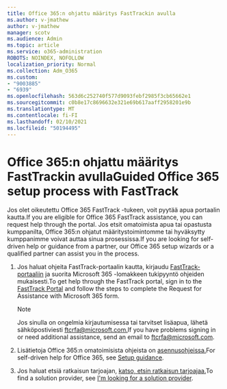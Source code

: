 ```yaml
---
title: Office 365:n ohjattu määritys FastTrackin avulla
ms.author: v-jmathew
author: v-jmathew
manager: scotv
ms.audience: Admin
ms.topic: article
ms.service: o365-administration
ROBOTS: NOINDEX, NOFOLLOW
localization_priority: Normal
ms.collection: Adm_O365
ms.custom:
- "9003885"
- "6939"
ms.openlocfilehash: 563d6c252740f577d9093febf2985f3cb65662e1
ms.sourcegitcommit: c0b8e17c8696632e321e69b617aaff2958201e9b
ms.translationtype: MT
ms.contentlocale: fi-FI
ms.lasthandoff: 02/10/2021
ms.locfileid: "50194495"
---
```

# <a name="guided-office-365-setup-process-with-fasttrack"></a><span data-ttu-id="53e82-102">Office 365:n ohjattu määritys FastTrackin avulla</span><span class="sxs-lookup"><span data-stu-id="53e82-102">Guided Office 365 setup process with FastTrack</span></span>

<span data-ttu-id="53e82-103">Jos olet oikeutettu Office 365 FastTrack -tukeen, voit pyytää apua portaalin kautta.</span><span class="sxs-lookup"><span data-stu-id="53e82-103">If you are eligible for Office 365 FastTrack assistance, you can request help through the portal.</span></span> <span data-ttu-id="53e82-104">Jos etsit omatoimista apua tai opastusta kumppanilta, Office 365:n ohjatut määritystoimintomme tai hyväksytty kumppanimme voivat auttaa sinua prosessissa.</span><span class="sxs-lookup"><span data-stu-id="53e82-104">If you are looking for self-driven help or guidance from a partner, our Office 365 setup wizards or a qualified partner can assist you in the process.</span></span>

1. <span data-ttu-id="53e82-105">Jos haluat ohjeita FastTrack-portaalin kautta, kirjaudu [FastTrack-portaaliin](https://go.microsoft.com/fwlink/?linkid=2125443) ja suorita Microsoft 365 -lomakkeen tukipyyntö ohjeiden mukaisesti.</span><span class="sxs-lookup"><span data-stu-id="53e82-105">To get help through the FastTrack portal, sign in to the [FastTrack Portal](https://go.microsoft.com/fwlink/?linkid=2125443) and follow the steps to complete the Request for Assistance with Microsoft 365 form.</span></span>

    > [!NOTE]
    > <span data-ttu-id="53e82-106">Jos sinulla on ongelmia kirjautumisessa tai tarvitset lisäapua, lähetä sähköpostiviesti [ftcrfa@microsoft.com.](mailto:ftcrfa@microsoft.com)</span><span class="sxs-lookup"><span data-stu-id="53e82-106">If you have problems signing in or need additional assistance, send an email to [ftcrfa@microsoft.com](mailto:ftcrfa@microsoft.com).</span></span>

2. <span data-ttu-id="53e82-107">Lisätietoja Office 365:n omatoimisista ohjeista on [asennusohjeissa.](https://go.microsoft.com/fwlink/?linkid=2125827)</span><span class="sxs-lookup"><span data-stu-id="53e82-107">For self-driven help for Office 365, see [Setup guidance](https://go.microsoft.com/fwlink/?linkid=2125827).</span></span>
3. <span data-ttu-id="53e82-108">Jos haluat etsiä ratkaisun tarjoajan, [katso, etsin ratkaisun tarjoajaa.](https://go.microsoft.com/fwlink/?linkid=2125918)</span><span class="sxs-lookup"><span data-stu-id="53e82-108">To find a solution provider, see [I'm looking for a solution provider](https://go.microsoft.com/fwlink/?linkid=2125918).</span></span>
